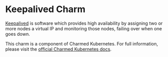 # Keepalived Charm

[Keepalived](http://www.keepalived.org/) is software which provides high
availability by assigning two or more nodes a virtual IP and monitoring
those nodes, failing over when one goes down.

This charm is a component of Charmed Kubernetes. For full information,
please visit the [official Charmed Kubernetes docs](https://www.ubuntu.com/kubernetes/docs/charm-keepalived).
